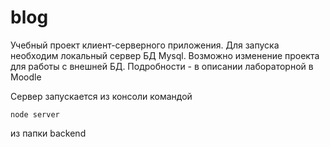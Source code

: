 # blog
Учебный проект клиент-серверного приложения.
Для запуска необходим локальный сервер БД Mysql.
Возможно изменение проекта для работы с внешней БД. Подробности - в описании лабораторной в Moodle

Сервер запускается из консоли командой 
```
node server
```
из папки backend
